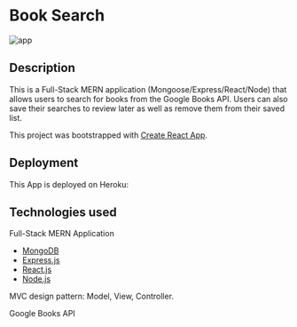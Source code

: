 # Book Search
![app](client/public/images/screenshot.gif)

## Description

This is a Full-Stack MERN application (Mongoose/Express/React/Node) that allows users to search for books from the Google Books API. Users can also save their searches to review later as well as remove them from their saved list.

This project was bootstrapped with [Create React App](https://github.com/facebook/create-react-app).

## Deployment 

This App is deployed on Heroku:

## Technologies used

Full-Stack MERN Application
- [MongoDB](mongodb.com)
- [Express.js](https://expressjs.com)
- [React.js](https://reactjs.org/)
- [Node.js](https://nodejs.org/en/)

MVC design pattern: Model, View, Controller.

Google Books API
